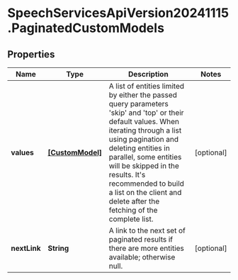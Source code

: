 # SpeechServicesApiVersion20241115.PaginatedCustomModels

## Properties
Name | Type | Description | Notes
------------ | ------------- | ------------- | -------------
**values** | [**[CustomModel]**](CustomModel.md) | A list of entities limited by either the passed query parameters 'skip' and 'top' or their default values.              When iterating through a list using pagination and deleting entities in parallel, some entities will be skipped in the results. It's recommended to build a list on the client and delete after the fetching of the complete list. | [optional] 
**nextLink** | **String** | A link to the next set of paginated results if there are more entities available; otherwise null. | [optional] 


